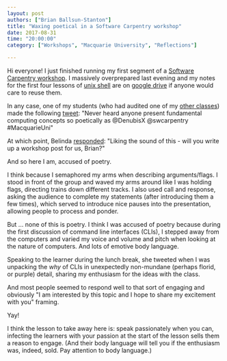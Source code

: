 ```yaml
---
layout: post
authors: ["Brian Ballsun-Stanton"]
title: "Waxing poetical in a Software Carpentry workshop"
date: 2017-08-31
time: "20:00:00"
category: ["Workshops", "Macquarie University", "Reflections"]

---
```


Hi everyone! I just finished running my first segment of a [Software Carpentry workshop](https://denubis.github.io/2017-08-31-MacquarieUniversity/). I massively overprepared last evening and my notes for the first four lessons of [unix shell](http://swcarpentry.github.io/shell-novice/) are on [google drive](https://docs.google.com/document/d/1GpKZISA4GP2mxWgkuQbcvXElDKzMO80XqxHbR6RBbGc/edit) if anyone would care to reuse them.

In any case, one of my students (who had audited one of my [other classes](https://www.youtube.com/watch?v=r9jpe9_2z3c)) made the following [tweet](https://twitter.com/pennyjw/status/903048238030139393): "Never heard anyone present fundamental computing concepts so poetically as @DenubisX @swcarpentry #MacquarieUni"

At which point, Belinda [responded](https://twitter.com/cloudaus/status/903070616097439744): "Liking the sound of this - will you write up a workshop post for us, Brian?"

And so here I am, accused of poetry.

I think because I semaphored my arms when describing arguments/flags. I stood in front of the group and waved my arms around like I was holding flags, directing trains down different tracks. I also used call and response, asking the audience to complete my statements (after introducing them a few times), which served to introduce nice pauses into the presentation, allowing people to process and ponder. 

But ... none of this is poetry. I think I was accused of poetry because during the first discussion of command line interfaces (CLIs), I stepped away from the computers and varied my voice and volume and pitch when looking at the nature of computers. And lots of emotive body language. 

Speaking to the learner during the lunch break, she tweeted when I was unpacking the *why* of CLIs in unexpectedly non-mundane (perhaps florid, or purple) detail, sharing my enthusiasm for the ideas with the class. 

And most people seemed to respond well to that sort of engaging and obviously "I am interested by this topic and I hope to share my excitement with you" framing. 

Yay!

I think the lesson to take away here is: speak passionately when you can, infecting the learners with your passion at the start of the lesson sells them a reason to engage. (And their body language will tell you if the enthusiasm was, indeed, sold. Pay attention to body language.)
